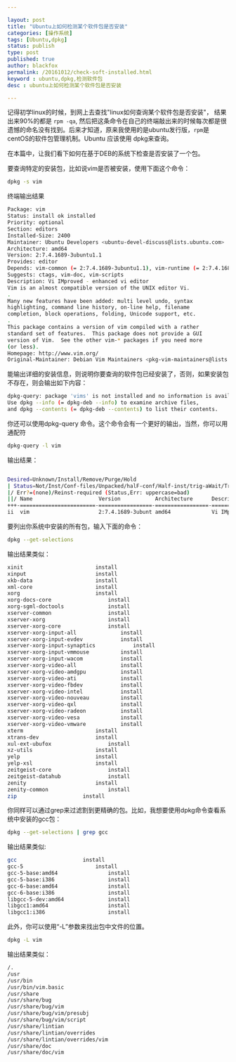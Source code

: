 ```yaml
---

layout: post
title: "Ubuntu上如何检测某个软件包是否安装"
categories: [操作系统]
tags: [Ubuntu,dpkg]
status: publish
type: post
published: true
author: blackfox
permalink: /20161012/check-soft-installed.html
keyword : ubuntu,dpkg,检测软件包
desc : ubuntu上如何检测某个软件包是否安装

---
```


记得初学linux的时候，到网上去查找"linux如何查询某个软件包是否安装"， 结果出来90%的都是 <code class="scode">rpm -qa</code>, 然后把这条命令在自己的终端敲出来的时候每次都是很遗憾的命名没有找到。后来才知道，原来我使用的是ubuntu发行版，<code class="scode">rpm</code>是centOS的软件包管理机制。Ubuntu 应该使用 dpkg来查询。

在本篇中，让我们看下如何在基于DEB的系统下检查是否安装了一个包。

要查询特定的安装包，比如说vim是否被安装，使用下面这个命令：

```bash
dpkg -s vim
```
终端输出结果

```bash
Package: vim
Status: install ok installed
Priority: optional
Section: editors
Installed-Size: 2400
Maintainer: Ubuntu Developers <ubuntu-devel-discuss@lists.ubuntu.com>
Architecture: amd64
Version: 2:7.4.1689-3ubuntu1.1
Provides: editor
Depends: vim-common (= 2:7.4.1689-3ubuntu1.1), vim-runtime (= 2:7.4.1689-3ubuntu1.1), libacl1 (>= 2.2.51-8), libc6 (>= 2.15), libgpm2 (>= 1.20.4), libpython3.5 (>= 3.5.0~b1), libselinux1 (>= 1.32), libtinfo5 (>= 6)
Suggests: ctags, vim-doc, vim-scripts
Description: Vi IMproved - enhanced vi editor
Vim is an almost compatible version of the UNIX editor Vi.
.
Many new features have been added: multi level undo, syntax
highlighting, command line history, on-line help, filename
completion, block operations, folding, Unicode support, etc.
.
This package contains a version of vim compiled with a rather
standard set of features.  This package does not provide a GUI
version of Vim.  See the other vim-* packages if you need more
(or less).
Homepage: http://www.vim.org/
Original-Maintainer: Debian Vim Maintainers <pkg-vim-maintainers@lists.alioth.debian.org>

```
能输出详细的安装信息，则说明你要查询的软件包已经安装了，否则，如果安装包不存在，则会输出如下内容：

```bash
dpkg-query: package 'vims' is not installed and no information is available
Use dpkg --info (= dpkg-deb --info) to examine archive files,
and dpkg --contents (= dpkg-deb --contents) to list their contents.
```

你还可以使用dpkg-query 命令。这个命令会有一个更好的输出，当然，你可以用通配符

```bash
dpkg-query -l vim
```

输出结果：

```bash

Desired=Unknown/Install/Remove/Purge/Hold
| Status=Not/Inst/Conf-files/Unpacked/halF-conf/Half-inst/trig-aWait/Trig-pend
|/ Err?=(none)/Reinst-required (Status,Err: uppercase=bad)
||/ Name                     Version           Architecture      Description
+++-========================-=================-=================-=====================================================
ii  vim                      2:7.4.1689-3ubunt amd64             Vi IMproved - enhanced vi editor
```

要列出你系统中安装的所有包，输入下面的命令：

```bash
dpkg --get-selections
```

输出结果类似：

```bash
xinit						install
xinput						install
xkb-data					install
xml-core					install
xorg						install
xorg-docs-core					install
xorg-sgml-doctools				install
xserver-common					install
xserver-xorg					install
xserver-xorg-core				install
xserver-xorg-input-all				install
xserver-xorg-input-evdev			install
xserver-xorg-input-synaptics			install
xserver-xorg-input-vmmouse			install
xserver-xorg-input-wacom			install
xserver-xorg-video-all				install
xserver-xorg-video-amdgpu			install
xserver-xorg-video-ati				install
xserver-xorg-video-fbdev			install
xserver-xorg-video-intel			install
xserver-xorg-video-nouveau			install
xserver-xorg-video-qxl				install
xserver-xorg-video-radeon			install
xserver-xorg-video-vesa				install
xserver-xorg-video-vmware			install
xterm						install
xtrans-dev					install
xul-ext-ubufox					install
xz-utils					install
yelp						install
yelp-xsl					install
zeitgeist-core					install
zeitgeist-datahub				install
zenity						install
zenity-common					install
zip						install
```

你同样可以通过grep来过滤割到更精确的包。比如，我想要使用dpkg命令查看系统中安装的gcc包：

```bash
dpkg --get-selections | grep gcc
```
输出结果类似:

```bash
gcc						install
gcc-5						install
gcc-5-base:amd64				install
gcc-5-base:i386					install
gcc-6-base:amd64				install
gcc-6-base:i386					install
libgcc-5-dev:amd64				install
libgcc1:amd64					install
libgcc1:i386					install
```

此外，你可以使用“-L”参数来找出包中文件的位置。


```bash
dpkg -L vim
```

输出结果类似：

```bash
/.
/usr
/usr/bin
/usr/bin/vim.basic
/usr/share
/usr/share/bug
/usr/share/bug/vim
/usr/share/bug/vim/presubj
/usr/share/bug/vim/script
/usr/share/lintian
/usr/share/lintian/overrides
/usr/share/lintian/overrides/vim
/usr/share/doc
/usr/share/doc/vim
```



